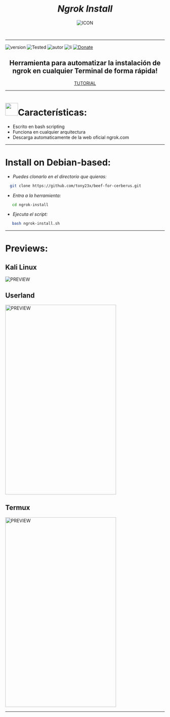 <h1 align="center"> <i> Ngrok Install </i> </h1>
<p align="center"><img src="https://user-images.githubusercontent.com/55555800/110975796-2f494f80-832e-11eb-9714-312c0d50f7eb.png" alt="ICON" align="center" border="0" width="auto" height="auto"></p>
<br><hr>

![version]
![Tested]
![autor]
![li]
[![Donate](https://img.shields.io/badge/Donate-PayPal-green.svg)](https://www.paypal.me/th3pr3d4t0r)

<h2 align="center"> Herramienta para automatizar la instalación de ngrok en cualquier Terminal de forma rápida! </h3>

<p align="center">
  <a href="https://youtu.be/GjedBydfGvs" align="center">TUTORIAL</a>
</p>

<hr>

<h1><img src="https://gifimage.net/wp-content/uploads/2017/06/mlg-frog-gif-5.gif" width="40">Características:</h1>

 *  Escrito en bash scripting 
 *  Funciona en cualquier arquitectura 
 *  Descarga automaticamente de la web oficial ngrok.com

<hr>


# Install on Debian-based:

* _Puedes clonarlo en el directorio que quieras:_
 
```sh
  git clone https://github.com/tony23x/beef-for-cerberus.git
```

* _Entra a la herramienta:_
```sh
   cd ngrok-install
```
* _Ejecuta el script:_
```sh
   bash ngrok-install.sh
```
<hr>

# Previews:
## Kali Linux
<img src="https://user-images.githubusercontent.com/55555800/110978172-0c6c6a80-8331-11eb-970e-e2481ad918a4.png" alt="PREVIEW"  align="center">

## Userland
<img src="https://user-images.githubusercontent.com/55555800/111089388-aaab2c80-84f9-11eb-8b1a-3ae25de706ab.jpg" alt="PREVIEW" align="center" width="350px" height="600px">

## Termux
<img src="https://user-images.githubusercontent.com/55555800/110987980-ed280a00-833d-11eb-8e7d-736c4dcdc77d.jpg" alt="PREVIEW" align="center" width="350px" height="600px">

<hr>


<!-- MarkDown Links & Images -->
[version]: https://img.shields.io/badge/Version-BETA%3A%20V.2.0-orange
[tested]: https://img.shields.io/badge/Tested-Kali%20Linux%20%7C%20Userland%20%7C%20Termux-blue
[autor]: https://img.shields.io/badge/Author-%40Th3__Pr3d4t0r-red
[li]: https://img.shields.io/badge/license-MIT-blue.svg
